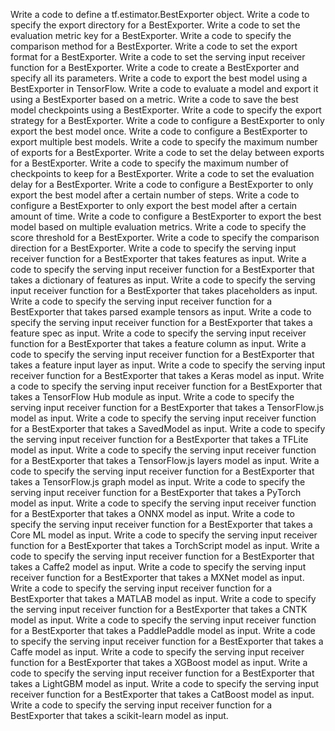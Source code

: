 Write a code to define a tf.estimator.BestExporter object.
Write a code to specify the export directory for a BestExporter.
Write a code to set the evaluation metric key for a BestExporter.
Write a code to specify the comparison method for a BestExporter.
Write a code to set the export format for a BestExporter.
Write a code to set the serving input receiver function for a BestExporter.
Write a code to create a BestExporter and specify all its parameters.
Write a code to export the best model using a BestExporter in TensorFlow.
Write a code to evaluate a model and export it using a BestExporter based on a metric.
Write a code to save the best model checkpoints using a BestExporter.
Write a code to specify the export strategy for a BestExporter.
Write a code to configure a BestExporter to only export the best model once.
Write a code to configure a BestExporter to export multiple best models.
Write a code to specify the maximum number of exports for a BestExporter.
Write a code to set the delay between exports for a BestExporter.
Write a code to specify the maximum number of checkpoints to keep for a BestExporter.
Write a code to set the evaluation delay for a BestExporter.
Write a code to configure a BestExporter to only export the best model after a certain number of steps.
Write a code to configure a BestExporter to only export the best model after a certain amount of time.
Write a code to configure a BestExporter to export the best model based on multiple evaluation metrics.
Write a code to specify the score threshold for a BestExporter.
Write a code to specify the comparison direction for a BestExporter.
Write a code to specify the serving input receiver function for a BestExporter that takes features as input.
Write a code to specify the serving input receiver function for a BestExporter that takes a dictionary of features as input.
Write a code to specify the serving input receiver function for a BestExporter that takes placeholders as input.
Write a code to specify the serving input receiver function for a BestExporter that takes parsed example tensors as input.
Write a code to specify the serving input receiver function for a BestExporter that takes a feature spec as input.
Write a code to specify the serving input receiver function for a BestExporter that takes a feature column as input.
Write a code to specify the serving input receiver function for a BestExporter that takes a feature input layer as input.
Write a code to specify the serving input receiver function for a BestExporter that takes a Keras model as input.
Write a code to specify the serving input receiver function for a BestExporter that takes a TensorFlow Hub module as input.
Write a code to specify the serving input receiver function for a BestExporter that takes a TensorFlow.js model as input.
Write a code to specify the serving input receiver function for a BestExporter that takes a SavedModel as input.
Write a code to specify the serving input receiver function for a BestExporter that takes a TFLite model as input.
Write a code to specify the serving input receiver function for a BestExporter that takes a TensorFlow.js layers model as input.
Write a code to specify the serving input receiver function for a BestExporter that takes a TensorFlow.js graph model as input.
Write a code to specify the serving input receiver function for a BestExporter that takes a PyTorch model as input.
Write a code to specify the serving input receiver function for a BestExporter that takes a ONNX model as input.
Write a code to specify the serving input receiver function for a BestExporter that takes a Core ML model as input.
Write a code to specify the serving input receiver function for a BestExporter that takes a TorchScript model as input.
Write a code to specify the serving input receiver function for a BestExporter that takes a Caffe2 model as input.
Write a code to specify the serving input receiver function for a BestExporter that takes a MXNet model as input.
Write a code to specify the serving input receiver function for a BestExporter that takes a MATLAB model as input.
Write a code to specify the serving input receiver function for a BestExporter that takes a CNTK model as input.
Write a code to specify the serving input receiver function for a BestExporter that takes a PaddlePaddle model as input.
Write a code to specify the serving input receiver function for a BestExporter that takes a Caffe model as input.
Write a code to specify the serving input receiver function for a BestExporter that takes a XGBoost model as input.
Write a code to specify the serving input receiver function for a BestExporter that takes a LightGBM model as input.
Write a code to specify the serving input receiver function for a BestExporter that takes a CatBoost model as input.
Write a code to specify the serving input receiver function for a BestExporter that takes a scikit-learn model as input.